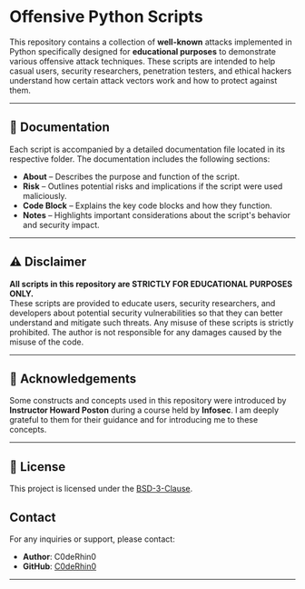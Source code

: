 # Offensive Python Scripts

This repository contains a collection of **well-known** attacks implemented in Python specifically designed for **educational purposes** to demonstrate various offensive attack techniques. These scripts are intended to help casual users, security researchers, penetration testers, and ethical hackers understand how certain attack vectors work and how to protect against them.

---

## 📂 Documentation  
Each script is accompanied by a detailed documentation file located in its respective folder. The documentation includes the following sections:

- **About** – Describes the purpose and function of the script.  
- **Risk** – Outlines potential risks and implications if the script were used maliciously.  
- **Code Block** – Explains the key code blocks and how they function.  
- **Notes** – Highlights important considerations about the script's behavior and security impact.  

---

## ⚠️ Disclaimer  
**All scripts in this repository are STRICTLY FOR EDUCATIONAL PURPOSES ONLY.**   
These scripts are provided to educate users, security researchers, and developers about potential security vulnerabilities so that they can better understand and mitigate such threats. Any misuse of these scripts is strictly prohibited. The author is not responsible for any damages caused by the misuse of the code.

---

## 🙏 Acknowledgements  
Some constructs and concepts used in this repository were introduced by **Instructor Howard Poston** during a course held by **Infosec**. I am deeply grateful to them for their guidance and for introducing me to these concepts.

---

## 📜 License
This project is licensed under the [BSD-3-Clause](LICENSE).

## Contact

For any inquiries or support, please contact:

- **Author**: C0deRhin0 
- **GitHub**: [C0deRhin0](https://github.com/C0deRhin0)

---
